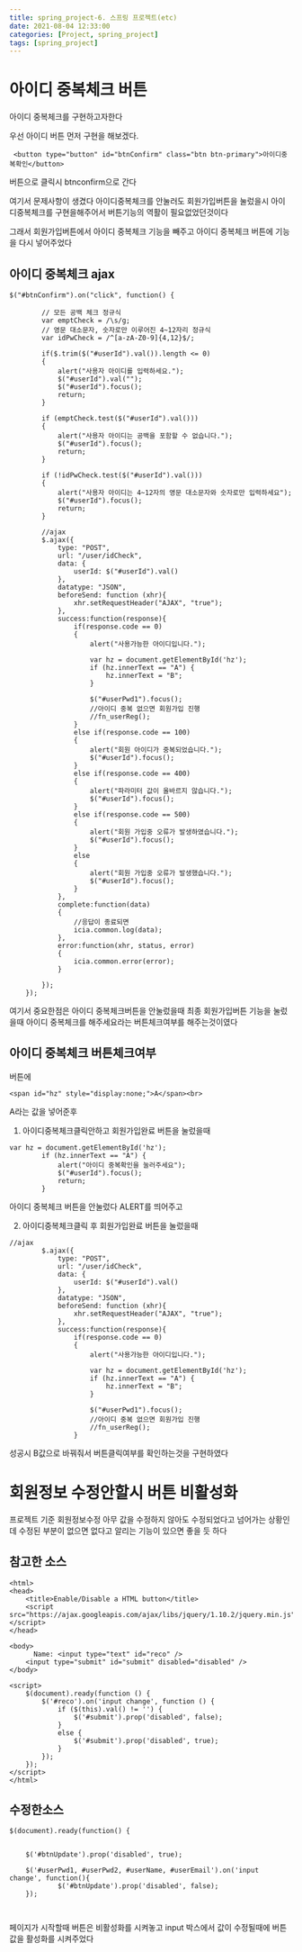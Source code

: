 ```yaml
---
title: spring_project-6. 스프링 프로젝트(etc)
date: 2021-08-04 12:33:00
categories: [Project, spring_project]
tags: [spring_project]
---
```


  
# 아이디 중복체크 버튼

아이디 중복체크를 구현하고자한다

우선 아이디 버튼 먼저 구현을 해보겠다.

```
 <button type="button" id="btnConfirm" class="btn btn-primary">아이디중복확인</button>
```

버튼으로 클릭시 btnconfirm으로 간다




여기서 문제사항이 생겼다
아이디중복체크를 안눌러도 
회원가입버튼을 눌렀을시 아이디중복체크를 구현을해주어서
버튼기능의 역활이 필요없었던것이다


그래서 회원가입버튼에서 아이디 중복체크 기능을 빼주고 
아이디 중복체크 버튼에 기능을 다시 넣어주었다


## 아이디 중복체크 ajax

```
$("#btnConfirm").on("click", function() {
		
		// 모든 공백 체크 정규식
		var emptCheck = /\s/g;
		// 영문 대소문자, 숫자로만 이루어진 4~12자리 정규식
		var idPwCheck = /^[a-zA-Z0-9]{4,12}$/;
				
		if($.trim($("#userId").val()).length <= 0)
		{
			alert("사용자 아이디를 입력하세요.");
			$("#userId").val("");
			$("#userId").focus();
			return;
		}
		
		if (emptCheck.test($("#userId").val())) 
		{
			alert("사용자 아이디는 공백을 포함할 수 없습니다.");
			$("#userId").focus();
			return;
		}
		
		if (!idPwCheck.test($("#userId").val())) 
		{
			alert("사용자 아이디는 4~12자의 영문 대소문자와 숫자로만 입력하세요");
			$("#userId").focus();
			return;
		}
		
		//ajax
		$.ajax({
			type: "POST",
			url: "/user/idCheck",
			data: {
				userId: $("#userId").val()
			},
			datatype: "JSON",
			beforeSend: function (xhr){
				xhr.setRequestHeader("AJAX", "true");
			},
			success:function(response){
				if(response.code == 0)
				{
					alert("사용가능한 아이디입니다.");
					
					var hz = document.getElementById('hz');
					if (hz.innerText == "A") {
				        hz.innerText = "B";  
					}
					
					$("#userPwd1").focus();	
					//아이디 중복 없으면 회원가입 진행
					//fn_userReg();
				}
				else if(response.code == 100)
				{
					alert("회원 아이디가 중복되었습니다.");
					$("#userId").focus();
				}
				else if(response.code == 400)
				{
					alert("파라미터 값이 올바르지 않습니다.");
					$("#userId").focus();
				}
				else if(response.code == 500)
				{
					alert("회원 가입중 오류가 발생하였습니다.");
					$("#userId").focus();
				}
				else
				{
					alert("회원 가입중 오류가 발생했습니다.");
					$("#userId").focus();
				}
			},
			complete:function(data)
			{
				//응답이 종료되면
				icia.common.log(data);
			},
			error:function(xhr, status, error)
			{
				icia.common.error(error);
			}		
		
		});
	});
```


여기서 중요한점은 아이디 중복체크버튼을 안눌렀을때
최종 회원가입버튼 기능을 눌렀을때 아이디 중복체크를 해주세요라는 버튼체크여부를 해주는것이였다


## 아이디 중복체크 버튼체크여부

버튼에 

```
<span id="hz" style="display:none;">A</span><br>
```
A라는 값을 넣어준후

1. 아이디중복체크클릭안하고 회원가입완료 버튼을 눌렀을때

```
var hz = document.getElementById('hz');
		if (hz.innerText == "A") {
			alert("아이디 중복확인을 눌러주세요");
			$("#userId").focus();
			return;
		}
```

아이디 중복체크 버튼을 안눌렀다 ALERT를 띄어주고

2. 아이디중복체크클릭 후 회원가입완료 버튼을 눌렀을때

```
//ajax
		$.ajax({
			type: "POST",
			url: "/user/idCheck",
			data: {
				userId: $("#userId").val()
			},
			datatype: "JSON",
			beforeSend: function (xhr){
				xhr.setRequestHeader("AJAX", "true");
			},
			success:function(response){
				if(response.code == 0)
				{
					alert("사용가능한 아이디입니다.");
					
					var hz = document.getElementById('hz');
					if (hz.innerText == "A") {
				        hz.innerText = "B";  
					}
					
					$("#userPwd1").focus();	
					//아이디 중복 없으면 회원가입 진행
					//fn_userReg();
				}
```

성공시 B값으로 바꿔줘서 버튼클릭여부를 확인하는것을 구현하였다



# 회원정보 수정안할시 버튼 비활성화

프로젝트 기준 회원정보수정
아무 값을 수정하지 않아도 수정되었다고 넘어가는 상황인데 수정된 부분이 없으면 없다고 알리는 기능이 있으면 좋을 듯 하다


## 참고한 소스

```
<html>
<head>
    <title>Enable/Disable a HTML button</title>
    <script src="https://ajax.googleapis.com/ajax/libs/jquery/1.10.2/jquery.min.js"></script>
</head>

<body>
      Name: <input type="text" id="reco" />
    <input type="submit" id="submit" disabled="disabled" />
</body>

<script>
    $(document).ready(function () {
        $('#reco').on('input change', function () {
            if ($(this).val() != '') {
                $('#submit').prop('disabled', false);
            }
            else {
                $('#submit').prop('disabled', true);
            }
        });
    });
</script>
</html>
```




## 수정한소스

```
$(document).ready(function() {


	$('#btnUpdate').prop('disabled', true);

	$('#userPwd1, #userPwd2, #userName, #userEmail').on('input change', function(){
			$('#btnUpdate').prop('disabled', false);
	});
  
  
```

페이지가 시작할때 버튼은 비활성화를 시켜놓고
input 박스에서 값이 수정될때에 버튼값을 활성화를 시켜주었다

















